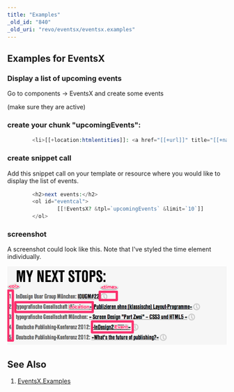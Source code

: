 ```yaml
---
title: "Examples"
_old_id: "840"
_old_uri: "revo/eventsx/eventsx.examples"
---
```


## Examples for EventsX

### Display a list of upcoming events

Go to components -> EventsX and create some events

(make sure they are active)

### create your chunk "upcomingEvents":

``` php
        <li>[[+location:htmlentities]]: <a href="[[+url]]" title="[[+name:htmlentities]]">[[+name:htmlentities]]</a> <time datetime="[[+startdate:strtotime:date=`%Y-%m-%d`]]" title="event is scheduled on [[+startdate:strtotime:date=`%d.%m.%Y`]]">[[+startdate:strtotime:date=%d.%m.%Y`]]</time></li>
```

### create snippet call

Add this snippet call on your template or resource where you would like to display the list of events.

``` php
        <h2>next events:</h2>
        <ol id="eventcal">
                [[!EventsX? &tpl=`upcomingEvents` &limit=`10`]]
        </ol>
```

### screenshot

A screenshot could look like this. Note that I've styled the time element individually.

![](eventsx.png)

## See Also

1. [EventsX.Examples](extras/eventsx/eventsx.examples)
